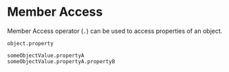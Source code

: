 # Member Access

Member Access operator (`.`) can be used to access properties of an object.

```title="Syntax"
object.property
```

```title="Example"
someObjectValue.propertyA
someObjectValue.propertyA.propertyB
```
